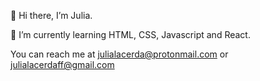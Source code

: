 👋 Hi there, I’m Julia.

🌱 I’m currently learning HTML, CSS, Javascript and React.

You can reach me at julialacerda@protonmail.com or julialacerdaff@gmail.com

<!---
ailujailuj/ailujailuj is a ✨ special ✨ repository because its `README.md` (this file) appears on your GitHub profile.
You can click the Preview link to take a look at your changes.
--->
